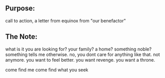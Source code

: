 ## Purpose:

call to action, a letter from equinox from "our benefactor"
## The Note:
what is it you are looking for?
your family?
a home?
something noble?
something tells me otherwise. 
no, you dont care for anything like that. 
not anymore. 
you want to feel better. 
you want revenge. 
you want a throne. 

come find me
come find what you seek